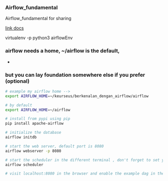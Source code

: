 ### Airflow_fundamental
Airflow_fundamental for sharing

 [link docs](http://airflow.apache.org/)

virtualenv -p python3 airflowEnv

### airflow needs a home, ~/airflow is the default,
-
### but you can lay foundation somewhere else if you prefer (optional)

```bash
# example my airflow home --> 
export AIRFLOW_HOME=~/keurseus/berkenalan_dengan_airflow/airflow

# by default
export AIRFLOW_HOME=~/airflow
```

```bash
# install from pypi using pip
pip install apache-airflow

# initialize the database
airflow initdb

# start the web server, default port is 8080
airflow webserver -p 8080 

# start the scheduler in the different terminal , don't forget to set your AIRFLOW_HOME also
airflow scheduler

# visit localhost:8080 in the browser and enable the example dag in the home page
```